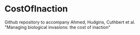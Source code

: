 # CostOfInaction
Github repository to accompany Ahmed, Hudgins, Cuthbert et al. "Managing biological invasions: the cost of inaction"
